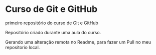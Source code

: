# Curso de Git e GitHub
 primeiro repositório do curso de Git e GitHub

 Repositório criado durante uma aula do curso.
 
 Gerando uma alteração remota no Readme, para fazer um Pull no meu repositorio local.
